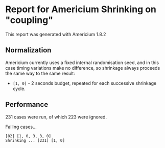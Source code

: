 # Report for Americium Shrinking on "coupling"

This report was generated with Americium 1.8.2

## Normalization

Americium currently uses a fixed internal randomisation seed, and in this case timing variations make no difference, so shrinkage always proceeds the same way to the same result:

* ``[1, 0]`` - 2 seconds budget, repeated for each successive shrinkage cycle.

## Performance

231 cases were run, of which 223 were ignored.

Failing cases...

```
[82] [1, 0, 3, 3, 0]
Shrinking ... [231] [1, 0]
```



